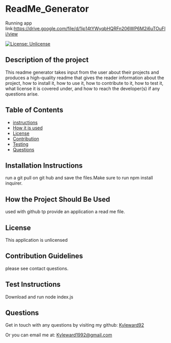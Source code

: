 
# ReadMe_Generator
Running app link:https://drive.google.com/file/d/1ip14tYWyqbHQRFn206WP6M2i6uTOuFli/view

[![License: Unlicense](https://img.shields.io/badge/license-Unlicense-blue.svg)](http://unlicense.org/)
## Description of the project
This readme generator takes input from the user about their projects and produces a high-quality readme that gives the reader information about the project, how to install it, how to use it, how to contribute to it, how to test it, what license it is covered under, and how to reach the developer(s) if any questions arise.
    
## Table of Contents
- [instructions](#-Installation-Instructions)
- [How it is used](#-How-the-Project-Should-Be-Used)
- [License](#-License)
- [Contribution](#-Contribution-Guidelines)
- [Testing](#-Test-Instructions)
- [Questions](#-Questions)
    
## Installation Instructions
run a git pull on git hub and save the files.Make sure to run npm install inquirer. 
    
## How the Project Should Be Used
used with github tp provide an application a read me file.
    
## License 
This application is unlicensed
    
## Contribution Guidelines
please see contact questions.
    
## Test Instructions
Download and run node index.js
    
## Questions
Get in touch with any questions by visiting my github:
[Kyleward92](https://github.com/Kyleward92/) 
  
Or you can email me at:
[Kyleward1992@gmail.com](mailto:Kyleward1992@gmail.com)
    
